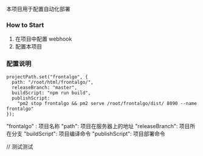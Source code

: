 本项目用于配置自动化部署

### How to Start

1. 在项目中配置 webhook
2. 配置本项目

### 配置说明

```
projectPath.set("frontalgo", {
  path: "/root/html/frontalgo/",
  releaseBranch: "master",
  buildScript: "npm run build",
  publishScript:
    "pm2 stop frontalgo && pm2 serve /root/frontalgo/dist/ 8090 --name frontalgo"
});

```

"frontalgo" : 项目名称
"path": 项目在服务器上的地址
"releaseBranch": 项目所在分支
"buildScript": 项目编译命令
"publishScript": 项目部署命令

// 测试测试
